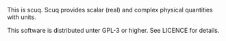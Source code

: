 This is scuq. Scuq provides scalar (real) and complex physical quantities with units.

This software is distributed unter GPL-3 or higher. See LICENCE for details.
